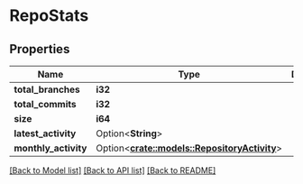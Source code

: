 # RepoStats

## Properties

Name | Type | Description | Notes
------------ | ------------- | ------------- | -------------
**total_branches** | **i32** |  | 
**total_commits** | **i32** |  | 
**size** | **i64** |  | 
**latest_activity** | Option<**String**> |  | [optional]
**monthly_activity** | Option<[**crate::models::RepositoryActivity**](RepositoryActivity.md)> |  | [optional]

[[Back to Model list]](../README.md#documentation-for-models) [[Back to API list]](../README.md#documentation-for-api-endpoints) [[Back to README]](../README.md)



